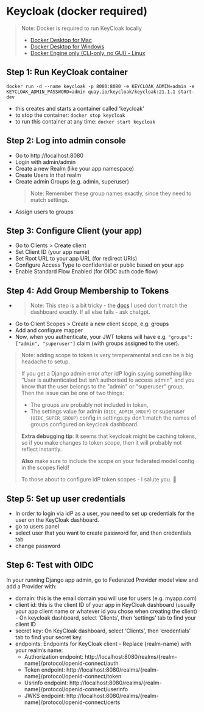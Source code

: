 # Keycloak (docker required)

> Note: Docker is required to run KeyCloak locally
>- [Docker Desktop for Mac](https://docs.docker.com/desktop/setup/install/mac-install/)
>- [Docker Desktop for Windows](https://docs.docker.com/desktop/setup/install/windows-install/)
>- [Docker Engine only (CLI-only, no GUI) - Linux](https://docs.docker.com/engine/install/)


## Step 1: Run KeyCloak container

    docker run -d --name keycloak -p 8080:8080 -e KEYCLOAK_ADMIN=admin -e KEYCLOAK_ADMIN_PASSWORD=admin quay.io/keycloak/keycloak:21.1.1 start-dev

 - this creates and starts a container called ‘keycloak’
 - to stop the container: `docker stop keycloak`
 - to run this container at any time: `docker start keycloak`

## Step 2: Log into admin console
 - Go to http://localhost:8080
 - Login with admin/admin
 - Create a new Realm (like your app namespace)
 - Create Users in that realm
 - Create admin Groups (e.g. admin, superuser)
   > Note: Remember these group names exactly, since they need to match settings.
 - Assign users to groups

## Step 3: Configure Client (your app)
 - Go to Clients > Create client
 - Set Client ID (your app name)
 - Set Root URL to your app URL (for redirect URIs)
 - Configure Access Type to confidential or public based on your app
 - Enable Standard Flow Enabled (for OIDC auth code flow)

## Step 4: Add Group Membership to Tokens
 - > Note: This step is a bit tricky - the [docs](shttps://www.keycloak.org/docs/latest/server_admin/index.html#assigning-permissions-using-roles-and-groups) I used don't match the dashboard exactly. 
   > If all else fails - ask chatgpt.
 - Go to Client Scopes > Create a new client scope, e.g. groups
 - Add and configure mapper
 - Now, when you authenticate, your JWT tokens will have e.g. `"groups": ["admin", "superuser"]` claim (with groups assigned to the user).

 > Note: adding scope to token is very temperamental and can be a big headache to setup. 
 > 
> If you get a Django admin error after idP login saying something like “User is authenticated but isn’t authorised to access admin”, and you know that the user belongs to the "admin" or "superuser" group,
 > Then the issue can be one of two things:
 > - The groups are probably not included in token, 
 > - The settings value for admin (`OIDC_ADMIN_GROUP`) or superuser (`OIDC_SUPER_GROUP`) config in settings.py don’t match the names of groups configured on keycloak dashboard.
 > 
 > **Extra debugging tip**: It seems that keycloak might be caching tokens, so if you make changes to token scope, then it will probably not reflect instantly.
> 
 > **Also** make sure to include the scope on your federated model config in the scopes field!
> 
> To those about to configure idP token scopes - I salute you. 🫡

## Step 5: Set up user credentials
 - In order to login via idP as a user, you need to set up credentials for the user on the KeyCloak dashboard.
 - go to users panel
 - select user that you want to create password for, and then credentials tab
 - change password

## Step 6: Test with OIDC
In your running Django app admin, go to Federated Provider model view and add a Provider with:
- domain: this is the email domain you will use for users (e.g. myapp.com)
- client id: this is the client ID of your app in KeyCloak dashboard (usually your app client name or whatever id you chose when creating the client)  - On keycloak dashboard, select ‘Clients’,  then ‘settings’ tab to find your client ID
- secret key: On KeyCloak dashboard, select ‘Clients’,  then ‘credentials’ tab to find your secret key.
- endpoints: Endpoints for KeyCloak client - Replace {realm-name} with your realm’s name:
  - Authorization endpoint: http://localhost:8080/realms/{realm-name}/protocol/openid-connect/auth
  - Token endpoint: http://localhost:8080/realms/{realm-name}/protocol/openid-connect/token
  - Usrinfo endpoint: http://localhost:8080/realms/{realm-name}/protocol/openid-connect/userinfo
  - JWKS endpoint: http://localhost:8080/realms/{realm-name}/protocol/openid-connect/certs
